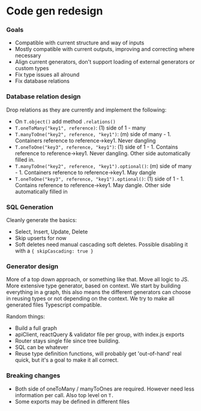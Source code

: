 # Code gen redesign

### Goals

- Compatible with current structure and way of inputs
- Mostly compatible with current outputs, improving and correcting where
  necessary
- Align current generators, don't support loading of external generators or
  custom types
- Fix type issues all alround
- Fix database relations

### Database relation design

Drop relations as they are currently and implement the following:

- On `T.object()` add method `.relations()`
- `T.oneToMany("key1", reference)`: (1) side of 1 - many
- `T.manyToOne("key2", reference, "key1")`: (m) side of many - 1. Containers
  reference to reference->key1. Never dangling
- `T.oneToOne("key3", reference, "key1")`: (1) side of 1 - 1. Contains reference
  to reference->key1. Never dangling. Other side automatically filled in.
- `T.manyToOne("key2", reference, "key1").optional()`: (m) side of many - 1.
  Containers reference to reference->key1. May dangle
- `T.oneToOne("key3", reference, "key1").optional()`: (1) side of 1 - 1.
  Contains reference to reference->key1. May dangle. Other side automatically
  filled in

### SQL Generation

Cleanly generate the basics:

- Select, Insert, Update, Delete
- Skip upserts for now
- Soft deletes need manual cascading soft deletes. Possible disabling it with a
  `{ skipCascading: true }`

### Generator design

More of a top down approach, or something like that. Move all logic to JS. More
extensive type generator, based on context. We start by building everything in a
graph, this also means the different generators can choose in reusing types or
not depending on the context. We try to make all generated files Typescript
compatible.

Random things:

- Build a full graph
- apiClient, reactQuery & validator file per group, with index.js exports
- Router stays single file since tree building.
- SQL can be whatever
- Reuse type definition functions, will probably get 'out-of-hand' real quick,
  but it's a goal to make it all correct.

### Breaking changes

- Both side of oneToMany / manyToOnes are required. However need less
  information per call. Also top level on `T.`
- Some exports may be defined in different files
